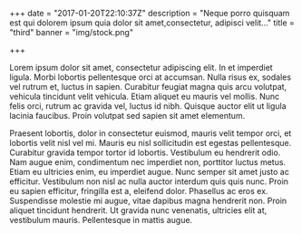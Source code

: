 +++
date = "2017-01-20T22:10:37Z"
description = "Neque porro quisquam est qui dolorem ipsum quia dolor sit amet,consectetur, adipisci velit..."
title = "third"
banner = "img/stock.png"

+++

Lorem ipsum dolor sit amet, consectetur adipiscing elit. In et imperdiet
ligula. Morbi lobortis pellentesque orci at accumsan. Nulla risus ex, sodales
vel rutrum et, luctus in sapien. Curabitur feugiat magna quis arcu volutpat,
vehicula tincidunt velit vehicula. Etiam aliquet eu mauris vel mollis. Nunc
felis orci, rutrum ac gravida vel, luctus id nibh. Quisque auctor elit ut
ligula lacinia faucibus. Proin volutpat sed sapien sit amet elementum.

Praesent lobortis, dolor in consectetur euismod, mauris velit tempor orci, et
lobortis velit nisl vel mi. Mauris eu nisl sollicitudin est egestas
pellentesque. Curabitur gravida tempor tortor id lobortis. Vestibulum eu
hendrerit odio. Nam augue enim, condimentum nec imperdiet non, porttitor luctus
metus. Etiam eu ultricies enim, eu imperdiet augue. Nunc semper sit amet justo
ac efficitur. Vestibulum non nisl ac nulla auctor interdum quis quis nunc.
Proin eu sapien efficitur, fringilla est a, eleifend dolor. Phasellus ac eros
ex. Suspendisse molestie mi augue, vitae dapibus magna hendrerit non. Proin
aliquet tincidunt hendrerit. Ut gravida nunc venenatis, ultricies elit at,
vestibulum mauris. Pellentesque in mattis augue.
